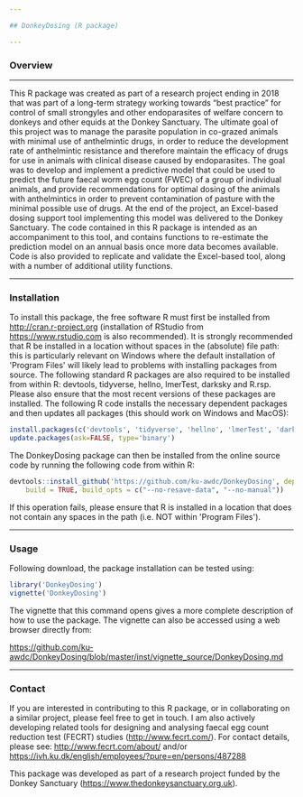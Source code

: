 ```yaml
---

## DonkeyDosing (R package)

---
```


### Overview

---

This R package was created as part of a research project ending in 2018 that was part of a long-term strategy working towards “best practice” for control of small strongyles and other endoparasites of welfare concern to donkeys and other equids at the Donkey Sanctuary. The ultimate goal of this project was to manage the parasite population in co-grazed animals with minimal use of anthelmintic drugs, in order to reduce the development rate of anthelmintic resistance and therefore maintain the efficacy of drugs for use in animals with clinical disease caused by endoparasites. The goal was to develop and implement a predictive model that could be used to predict the future faecal worm egg count (FWEC) of a group of individual animals, and provide recommendations for optimal dosing of the animals with anthelmintics in order to prevent contamination of pasture with the minimal possible use of drugs. At the end of the project, an Excel-based dosing support tool implementing this model was delivered to the Donkey Sanctuary. The code contained in this R package is intended as an accompaniment to this tool, and contains functions to re-estimate the prediction model on an annual basis once more data becomes available.  Code is also provided to replicate and validate the Excel-based tool, along with a number of additional utility functions.

---

### Installation

To install this package, the free software R must first be installed from http://cran.r-project.org (installation of RStudio from https://www.rstudio.com is also recommended).  It is strongly recommended that R be installed in a location without spaces in the (absolute) file path:  this is particularly relevant on Windows where the default installation of 'Program Files' will likely lead to problems with installing packages from source.  The following standard R packages are also required to be installed from within R: devtools, tidyverse, hellno, lmerTest, darksky and R.rsp.  Please also ensure that the most recent versions of these packages are installed.  The following R code installs the necessary dependent packages and then updates all packages (this should work on Windows and MacOS):

```r
install.packages(c('devtools', 'tidyverse', 'hellno', 'lmerTest', 'darksky', 'R.rsp'), type='binary')
update.packages(ask=FALSE, type='binary')
```

The DonkeyDosing package can then be installed from the online source code by running the following code from within R:

```r
devtools::install_github('https://github.com/ku-awdc/DonkeyDosing', dependencies=FALSE, 
	build = TRUE, build_opts = c("--no-resave-data", "--no-manual"))
```

If this operation fails, please ensure that R is installed in a location that does not contain any spaces in the path (i.e. NOT within 'Program Files').

---

### Usage

Following download, the package installation can be tested using:

```r
library('DonkeyDosing')
vignette('DonkeyDosing')
```

The vignette that this command opens gives a more complete description of how to use the package.  The vignette can also be accessed using a web browser directly from:

https://github.com/ku-awdc/DonkeyDosing/blob/master/inst/vignette_source/DonkeyDosing.md

---

### Contact

If you are interested in contributing to this R package, or in collaborating on a similar project, please feel free to get in touch.  I am also actively developing related tools for designing and analysing faecal egg count reduction test (FECRT) studies (http://www.fecrt.com/).  For contact details, please see: http://www.fecrt.com/about/ and/or https://ivh.ku.dk/english/employees/?pure=en/persons/487288

This package was developed as part of a research project funded by the Donkey Sanctuary (https://www.thedonkeysanctuary.org.uk).
